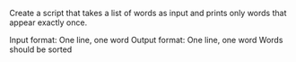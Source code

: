 Create a script that takes a list of words as input and prints only words that appear exactly once.

Input format: One line, one word
Output format: One line, one word
Words should be sorted
